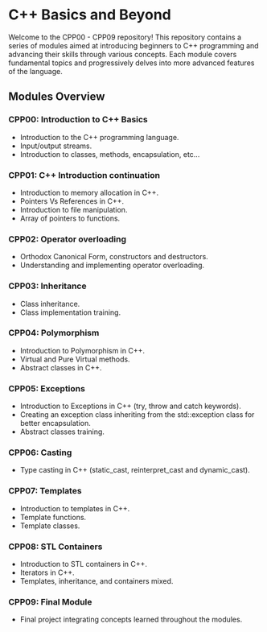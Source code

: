 # C++ Basics and Beyond

Welcome to the CPP00 - CPP09 repository! This repository contains a series of modules aimed at introducing beginners to C++ programming and advancing their skills through various concepts. Each module covers fundamental topics and progressively delves into more advanced features of the language.

## Modules Overview

### CPP00: Introduction to C++ Basics
<ul>
  <li> Introduction to the C++ programming language.</li>
  <li> Input/output streams. </li>
  <li> Introduction to classes, methods, encapsulation, etc... </li>
</ul>

### CPP01: C++ Introduction continuation
<ul>
  <li> Introduction to memory allocation in C++.</li>
  <li> Pointers Vs References in C++. </li>
  <li> Introduction to file manipulation. </li>
   <li> Array of pointers to functions. </li>
</ul>

### CPP02: Operator overloading
<ul>
  <li> Orthodox Canonical Form, constructors and destructors. </li>
  <li> Understanding and implementing operator overloading.</li>
</ul>

### CPP03: Inheritance
<ul>
  <li> Class inheritance.</li>
  <li> Class implementation training. </li>
</ul>

### CPP04: Polymorphism
<ul>
  <li> Introduction to Polymorphism in C++.</li>
  <li> Virtual and Pure Virtual methods. </li>
  <li> Abstract classes in C++. </li>
</ul>

### CPP05: Exceptions
<ul>
  <li> Introduction to Exceptions in C++ (try, throw and catch keywords).</li>
  <li> Creating an exception class inheriting from the std::exception class for better encapsulation. </li>
  <li> Abstract classes training. </li>
</ul>

### CPP06: Casting
<ul>
  <li> Type casting in C++ (static_cast, reinterpret_cast and dynamic_cast). </li>
</ul>

### CPP07: Templates
<ul>
  <li> Introduction to templates in C++.</li>
  <li> Template functions. </li>
  <li> Template classes. </li>
</ul>

### CPP08: STL Containers
<ul>
  <li> Introduction to STL containers in C++.</li>
  <li> Iterators in C++. </li>
  <li> Templates, inheritance, and containers mixed. </li>
</ul>

### CPP09: Final Module
<ul>
  <li> Final project integrating concepts learned throughout the modules.</li>
</ul>

